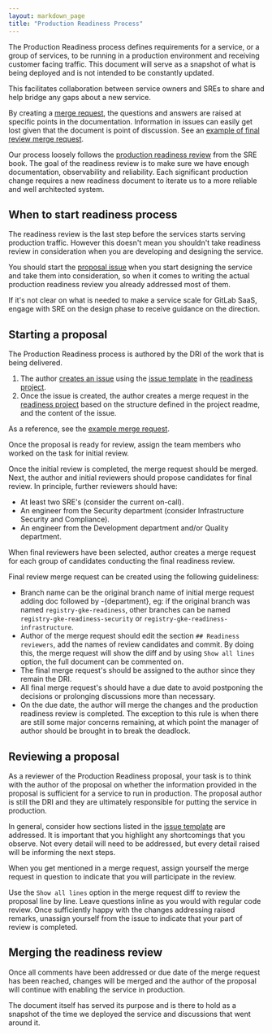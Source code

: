 ```yaml
---
layout: markdown_page
title: "Production Readiness Process"
---
```


The Production Readiness process defines requirements for a service, or a group
of services, to be running in a production environment and receiving customer
facing traffic. This document will serve as a snapshot of what is being
deployed and is not intended to be constantly updated.

This facilitates collaboration between service owners and SREs to share
and help bridge any gaps about a new service.

By creating a [merge request](#starting-a-proposal), the questions and answers
are raised at specific points in the documentation. Information in issues can
easily get lost given that the document is point of discussion. See an [example
of final review merge request].

Our process loosely follows the [production readiness
review](https://sre.google/sre-book/evolving-sre-engagement-model/) from the
SRE book. The goal of the readiness review is to make sure we have enough
documentation, observability and reliability. Each significant production
change requires a new readiness document to iterate us to a more reliable
and well architected system.

## When to start readiness process

The readiness review is the last step before the services starts serving
production traffic. However this doesn't mean you shouldn't take readiness
review in consideration when you are developing and designing the service.

You should start the [proposal issue](#starting-a-proposal) when you start
designing the service and take them into consideration, so when it comes to
writing the actual production readiness review you already addressed most of them.

If it's not clear on what is needed to make a service scale for GitLab SaaS,
engage with SRE on the design phase to receive guidance on the direction.

## Starting a proposal

The Production Readiness process is authored by the DRI of the work that is being delivered.

1. The author [creates an
   issue](https://gitlab.com/gitlab-com/gl-infra/readiness/issues/new?issue%5Bassignee_id%5D=&issue%5Bmilestone_id%5D=)
   using the [issue template] in the [readiness project].
1. Once the issue is created, the author creates a merge request in the
   [readiness project] based on the structure defined in the project readme,
   and the content of the issue.

As a reference, see the [example merge request].

Once the proposal is ready for review, assign the team members who worked on the
task for initial review.

Once the initial review is completed, the merge request should be merged.
Next, the author and initial reviewers should
propose candidates for final review. In principle, further reviewers should have:

* At least two SRE's (consider the current on-call).
* An engineer from the Security department (consider Infrastructure Security and Compliance).
* An engineer from the Development department and/or Quality department.

When final reviewers have been selected, author creates a merge request for each group of
candidates conducting the final readiness review.

Final review merge request can be created using the following guideliness:

* Branch name can be the original branch name of initial merge request adding doc followed by -{department}, eg:
if the original branch was named `registry-gke-readiness`, other branches can be named `registry-gke-readiness-security` or `registry-gke-readiness-infrastructure`.
* Author of the merge request should edit the section `## Readiness reviewers`, add the names of review candidates
and commit. By doing this, the merge request will show the diff and by using `Show all lines` option, the full document can be commented on.
* The final merge request's should be assigned to the author since they remain the DRI.
* All final merge request's should have a due date to avoid postponing the decisions or prolonging
discussions more than necessary.
* On the due date, the author will merge the changes and the production readiness review is completed.
The exception to this rule is when there are still some major concerns remaining, at which point the manager of author should be brought in to break the deadlock.

## Reviewing a proposal

As a reviewer of the Production Readiness proposal, your task is to think with the author
of the proposal on whether the information provided in the proposal is sufficient for
a service to run in production. The proposal author is still the DRI and they are
ultimately responsible for putting the service in production.

In general, consider how sections listed in the [issue template] are addressed.
It is important that you highlight any shortcomings that you observe. Not every
detail will need to be addressed, but every detail raised will be informing the
next steps.

When you get mentioned in a merge request, assign yourself the merge request
in question to indicate that you will participate in the review.

Use the `Show all lines` option in the merge request diff to review the proposal
line by line. Leave questions inline as you would with regular code review.
Once sufficiently happy with the changes addressing raised remarks, unassign yourself
from the issue to indicate that your part of review is completed.

## Merging the readiness review

Once all comments have been addressed or due date of the merge request has been reached,
changes will be merged and the author of the proposal will continue with enabling the service in
production.

The document itself has served its purpose and is there to hold as a snapshot
of the time we deployed the service and discussions that went around it.

[readiness project]: https://gitlab.com/gitlab-com/gl-infra/readiness
[example merge request]: https://gitlab.com/gitlab-com/gl-infra/readiness/merge_requests/1
[example of final review merge request]: https://gitlab.com/gitlab-com/gl-infra/readiness/merge_requests/3
[issue template]: https://gitlab.com/gitlab-com/gl-infra/readiness/blob/master/.gitlab/issue_templates/production_readiness.md
